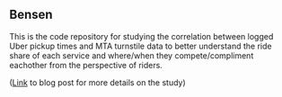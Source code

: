 ## Bensen
This is the code repository for studying the correlation between logged Uber pickup times and MTA turnstile data to better understand the ride share of each service and where/when they compete/compliment eachother from the perspective of riders.

([Link](https://bobtian.wordpress.com/analyzing-mta-and-uber-data-sets/) to blog post for more details on the study)
